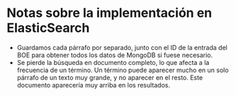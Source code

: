 # Notas sobre la implementación en ElasticSearch
- Guardamos cada párrafo por separado, junto con el ID de la entrada del BOE para obtener todos los datos de MongoDB si fuese necesario.
- Se pierde la búsqueda en documento completo, lo que afecta a la frecuencia de un término. Un término puede aparecer mucho en un solo párrafo de un texto muy grande, y no aparecer en el resto. Este documento aparecería muy arriba en los resultados.